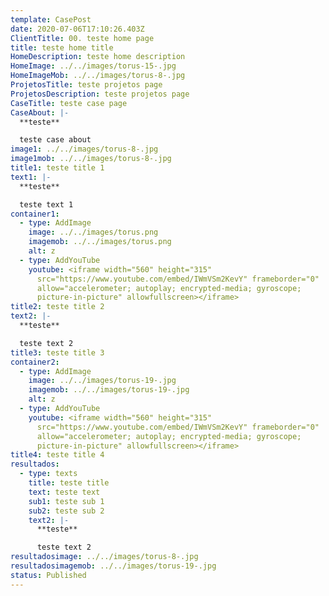```yaml
---
template: CasePost
date: 2020-07-06T17:10:26.403Z
ClientTitle: 00. teste home page
title: teste home title
HomeDescription: teste home description
HomeImage: ../../images/torus-15-.jpg
HomeImageMob: ../../images/torus-8-.jpg
ProjetosTitle: teste projetos page
ProjetosDescription: teste projetos page
CaseTitle: teste case page
CaseAbout: |-
  **teste** 

  teste case about
image1: ../../images/torus-8-.jpg
image1mob: ../../images/torus-8-.jpg
title1: teste title 1
text1: |-
  **teste** 

  teste text 1
container1:
  - type: AddImage
    image: ../../images/torus.png
    imagemob: ../../images/torus.png
    alt: z
  - type: AddYouTube
    youtube: <iframe width="560" height="315"
      src="https://www.youtube.com/embed/IWmVSm2KevY" frameborder="0"
      allow="accelerometer; autoplay; encrypted-media; gyroscope;
      picture-in-picture" allowfullscreen></iframe>
title2: teste title 2
text2: |-
  **teste** 

  teste text 2
title3: teste title 3
container2:
  - type: AddImage
    image: ../../images/torus-19-.jpg
    imagemob: ../../images/torus-19-.jpg
    alt: z
  - type: AddYouTube
    youtube: <iframe width="560" height="315"
      src="https://www.youtube.com/embed/IWmVSm2KevY" frameborder="0"
      allow="accelerometer; autoplay; encrypted-media; gyroscope;
      picture-in-picture" allowfullscreen></iframe>
title4: teste title 4
resultados:
  - type: texts
    title: teste title
    text: teste text
    sub1: teste sub 1
    sub2: teste sub 2
    text2: |-
      **teste** 

      teste text 2
resultadosimage: ../../images/torus-8-.jpg
resultadosimagemob: ../../images/torus-19-.jpg
status: Published
---
```

